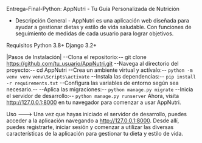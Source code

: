Entrega-Final-Python: AppNutri - Tu Guía Personalizada de Nutrición

- Descripción General -
AppNutri es una aplicación web diseñada para ayudar a gestionar dietas y estilo de vida saludable. Con funciones de seguimiento de medidas de cada usuario para lograr objetivos.


Requisitos
Python 3.8+
Django 3.2+

|Pasos de Instalación|
--Clona el repositorio:--
git clone https://github.com/tu_usuario/AppNutri.git
--Navega al directorio del proyecto:--
cd AppNutri
--Crea un ambiente virtual y actívalo:--
`python -m venv venv`
`venv\Scripts\activate`
--Instala las dependencias:--
`pip install -r requirements.txt`
--Configura las variables de entorno según sea necesario.--
--Aplica las migraciones:--
`python manage.py migrate`
--Inicia el servidor de desarrollo:--
`python manage.py runserver`
Ahora, visita http://127.0.0.1:8000 en tu navegador para comenzar a usar AppNutri.

Uso --->
Una vez que hayas iniciado el servidor de desarrollo, puedes acceder a la aplicación navegando a http://127.0.0.1:8000. Desde allí, puedes registrarte, iniciar sesión y comenzar a utilizar las diversas características de la aplicación para gestionar tu dieta y estilo de vida.

